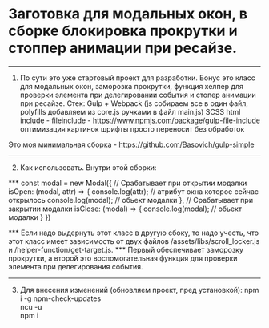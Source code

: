 # Заготовка для модальных окон, в сборке блокировка прокрутки и стоппер анимации при ресайзе.
__________________________
1. По сути это уже стартовый проект для разработки. Бонус это класс для модальных окон, заморозка прокрутки, функция хелпер для проверки элемента при делегировании события и стопер анимации при ресайзе.
Стек:
Gulp + Webpack (js собираем все в один файл, polyfills добавляем из core.js ручками в файл main.js)
SCSS
html include - fileinclude - https://www.npmjs.com/package/gulp-file-include
оптимизация картинок
шрифты просто переносит без обработок

Это моя минимальная сборка - https://github.com/Basovich/gulp-simple
__________________________
2. Как использовать.
Внутри этой сборки:
<dgfgd>
***
    const modal = new Modal({
        // Срабатывает при открытии модалки 
        isOpen: (modal, attr) => {       
            console.log(attr); // атрибут окна которое сейчас открылось
            console.log(modal); // обьект модалки
        },
        // Срабатывает при закрытии модалки
        isClose: (modal) => { 
            console.log(modal); // обьект модалки
        }
    })  
    
*** Если надо выдернуть этот класс в другую сбоку, то надо учесть, что этот класс имеет зависимость от двух файлов /assets/libs/scroll_locker.js и /helper-function/get-target.js. 
*** Первый обеспечивает заморозку прокрутки, а второй это воспомогательная функция для проверки элемента при делегирования события.
__________________________
3. Для внесения изменений (обновляем проект, пред установкой):
npm i -g npm-check-updates <br>
ncu -u <br>
npm i

